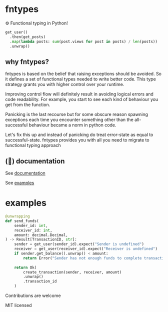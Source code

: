 # fntypes

⚙️ Functional typing in Python!

```python
get_user()
  .then(get_posts)
  .map(lambda posts: sum(post.views for post in posts) / len(posts))
  .unwrap()
```

## why fntypes?

fntypes is based on the belief that raising exceptions should be avoided. So it defines a set of functional types needed to write better code. This type strategy grants you with higher control over your runtime.

Improving control flow will definitely result in avoiding logical errors and code readability. For example, you start to see each kind of behaviour you get from the function.

Panicking is the last recourse but for some obscure reason spawning exceptions each time you encounter something other than the all-successful behaviour became a norm in python code.

Let's fix this up and instead of panicking do treat error-state as equal to successful-state. fntypes provides you with all you need to migrate to functional typing approach

## (📖) documentation

See [documentation](/docs/index.md)

See [examples](/examples/)

# examples

```python
@unwrapping
def send_funds(
    sender_id: int, 
    receiver_id: int, 
    amount: decimal.Decimal,
) -> Result[TransactionID, str]:
    sender = get_user(sender_id).expect("Sender is undefined")
    receiver = get_user(receiver_id).expect("Receiver is undefined")
    if sender.get_balance().unwrap() < amount:
        return Error("Sender has not enough funds to complete transaction")
    
    return Ok(
        create_transaction(sender, receiver, amount)
        .unwrap()
        .transaction_id
    )
```

Contributions are welcome

MIT licensed

